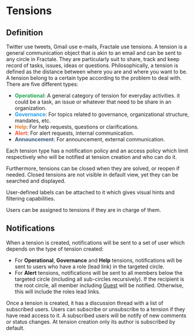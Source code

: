 <style>
g { color: #1ca64c }
b { color: #209cee }
o { color: #e67e22 }
r { color: #ff5338 }
pr { color: #375a7f }
</style>

# Tensions

## Definition

Twitter use tweets, Gmail use e-mails, Fractale use tensions. A tension is a general communication object that is akin to an email and can be sent to any circle in Fractale. They are particularly suit to share, track and keep record of tasks, issues, ideas or questions.
Philosophically, a tension is defined as the distance between where you are and where you want to be.
A tension belong to a certain type according to the problem to deal with. There are five different types:

* **<g>Operational</g>**: A general category of tension for everyday activities. it could be a task, an issue or whatever that need to be share in an organization.
* **<b>Governance</b>**: For topics related to governance, organizational structure, mandates, etc.
* **<o>Help</o>**: For help requests, questions or clarifications.
* **<r>Alert</r>**: For alert requests, internal communication.
* **<pr>Announcement</pr>**: For announcement, external communication.

Each tension type has a notification policy and an access policy which limit respectively who will be notified at tension creation and who can do it.

Furthermore, tensions can be closed when they are solved, or reopen if needed. Closed tensions are not visible in default view, yet they can be searched and displayed.

User-defined labels can be attached to it which gives visual hints and filtering capabilities. 

Users can be assigned to tensions if they are in charge of them.

## Notifications

When a tension is created, notifications will be sent to a set of user which depends on the type of tension created:

- For **Operational**, **Governance** and **Help** tensions, notifications will be sent to users who have a role (lead link) in the targeted circle.
- For **Alert** tensions, notifications will be sent to all members below the targeted circle (including all sub-circles recursively). If the recipient is the root circle, all member including [Guest](/circle/#guest) will be notified. Otherwise, this will include the roles lead links.


Once a tension is created, it has a discussion thread with a list of subscribed users. Users can subscribe or unsubscribe to a tension if they have read access to it. A subscribed users will be notify of new comments or status changes. At tension creation only its author is subscribed by default.
